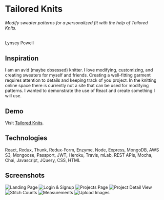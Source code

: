 # Tailored Knits
###### Modify sweater patterns for a personalized fit with the help of Tailored Knits.
Lynsey Powell

## Inspiration
I am an avid (maybe obsessed) knitter. I love modifying, customizing, and creating sweaters for myself and friends. Creating a well-fitting garment requires attention to details and keeping track of you project. In the knitting online space there is currently not a site that can be used for modifying patterns. I wanted to demonstrate the use of React and create something I will use.  

## Demo
Visit [Tailored Knits](https://tailored-knits.herokuapp.com/).

## Technologies
React, Redux, Thunk, Redux-Form, Enzyme, Node, Express, MongoDB, AWS S3, Mongoose, Passport, JWT, Heroku, Travis, mLab, REST APIs, Mocha, Chai, Javascript, JQuery, CSS, HTML

## Screenshots
![Landing Page](https://s3-us-west-1.amazonaws.com/tailored-knits-repository/project-images/Landing.png)
![Login & Signup](https://s3-us-west-1.amazonaws.com/tailored-knits-repository/project-images/Login.png)
![Projects Page](https://s3-us-west-1.amazonaws.com/tailored-knits-repository/project-images/Projects.png)
![Project Detail View](https://s3-us-west-1.amazonaws.com/tailored-knits-repository/project-images/Project-detail.png)
![Stitch Counts](https://s3-us-west-1.amazonaws.com/tailored-knits-repository/project-images/Stitches.png)
![Measurements](https://s3-us-west-1.amazonaws.com/tailored-knits-repository/project-images/Measurements.png)
![Upload Images](https://s3-us-west-1.amazonaws.com/tailored-knits-repository/project-images/Upload.png)
